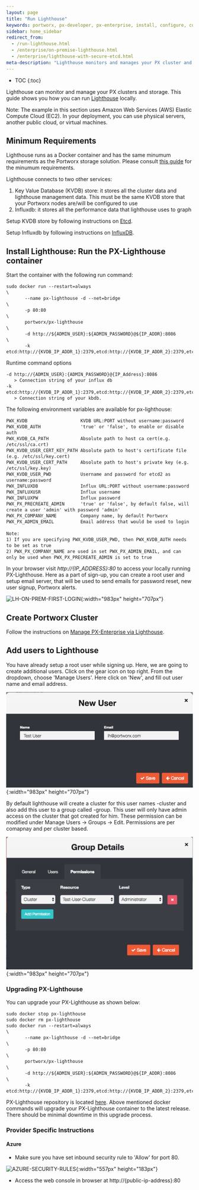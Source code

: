 ```yaml
---
layout: page
title: "Run Lighthouse"
keywords: portworx, px-developer, px-enterprise, install, configure, container, storage, lighthouse
sidebar: home_sidebar
redirect_from: 
  - /run-lighthouse.html
  - /enterprise/on-premise-lighthouse.html
  - /enterprise/lighthouse-with-secure-etcd.html
meta-description: "Lighthouse monitors and manages your PX cluster and storage and can be run on-prem. Find out how today."
---
```


* TOC
{:toc}

Lighthouse can monitor and manage your PX clusters and storage. This guide shows you how you can run [Lighthouse](http://lighthouse-new.portworx.com/login) locally.

Note: The example in this section uses Amazon Web Services (AWS) Elastic Compute Cloud (EC2). In your deployment, you can use physical servers, another public cloud, or virtual machines.

## Minimum Requirements
Lighthouse runs as a Docker container and has the same minumum requirements as the Portworx storage solution. Please consult [this guide](https://docs.portworx.com/#minimum-requirements) for the minumum requirements.

Lighthouse connects to two other services: 
1) Key Value Database (KVDB) store: it stores all the cluster data and lighthouse management data. This must be the same KVDB store that your Portworx nodes are/will be configured to use
2) Influxdb: it stores all the performance data that lighthouse uses to graph

Setup KVDB store by following instructions on [Etcd](https://docs.portworx.com/maintain/etcd.html).

Setup Influxdb by following instructions on [InfluxDB](https://hub.docker.com/r/library/influxdb/).

## Install Lighthouse: Run the PX-Lighthouse container

Start the container with the following run command:

```
sudo docker run --restart=always                                        \
       --name px-lighthouse -d --net=bridge                             \
       -p 80:80                                                         \
       portworx/px-lighthouse                                           \
       -d http://${ADMIN_USER}:${ADMIN_PASSWORD}@${IP_ADDR}:8086        \
       -k etcd:http://{KVDB_IP_ADDR_1}:2379,etcd:http://{KVDB_IP_ADDR_2}:2379,etcd:http://{KVDB_IP_ADDR_3}:2379               
```

Runtime command options

```
-d http://{ADMIN_USER}:{ADMIN_PASSWORD}@{IP_Address}:8086
   > Connection string of your influx db
-k etcd:http://{KVDB_IP_ADDR_1}:2379,etcd:http://{KVDB_IP_ADDR_2}:2379,etcd:http://{KVDB_IP_ADDR_3}:2379
   > Connection string of your kbdb.
```

The following environment variables are available for px-lighthouse:

```
PWX_KVDB                    KVDB URL:PORT without username:password
PWX_KVDB_AUTH               'true' or 'false', to enable or disable auth 
PWX_KVDB_CA_PATH            Absolute path to host ca cert(e.g. /etc/ssl/ca.crt)
PWX_KVDB_USER_CERT_KEY_PATH Absolute path to host's certificate file (e.g. /etc/ssl/key.cert)
PWX_KVDB_USER_CERT_PATH     Absolute path to host's private key (e.g. /etc/ssl/key.key)
PWX_KVDB_USER_PWD           Username and password for etcd2 as username:password
PWX_INFLUXDB                Influx URL:PORT without username:password
PWX_INFLUXUSR               Influx username
PWX_INFLUXPW                Influx password
PWX_PX_PRECREATE_ADMIN      'true' or 'false', by default false, will create a user 'admin' with password 'admin'
PWX_PX_COMPANY_NAME         Company name, by default Portworx
PWX_PX_ADMIN_EMAIL          Email address that would be used to login

Note: 
1) If you are specifying PWX_KVDB_USER_PWD, then PWX_KVDB_AUTH needs to be set as true
2) PWX_PX_COMPANY_NAME are used in set PWX_PX_ADMIN_EMAIL, and can only be used when PWX_PX_PRECREATE_ADMIN is set to true
```

In your browser visit *http://{IP_ADDRESS}:80* to access your locally running PX-Lighthouse. 
Here as a part of sign-up, you can create a root user and setup email server, that will be used to send emails for password reset, new user signup, Portworx alerts. 

![LH-ON-PREM-FIRST-LOGIN](/images/lh-on-prem-first-login-updated_2.png "First Login"){:width="983px" height="707px"}

## Create Portworx Cluster

Follow the instructions on [Manage PX-Enterprise via Lighthouse](https://docs.portworx.com/enterprise/portworx-via-lighthouse.html).

## Add users to Lighthouse

You have already setup a root user while signing up. Here, we are going to create additional users. Click on the gear icon on top right. From the dropdown, choose 'Manage Users'. Here click on 'New', and fill out user name and email address.

![LH-ADD-USER](/images/LH-add-a-new-user.png "Add User"){:width="983px" height="707px"}

By default lighthouse will create a cluster for this user names <user-name>-cluster and also add this user to a group called <user-name>-group. This user will only have admin access on the cluster that got created for him. These permission can be modified under Manage Users -> Groups -> Edit. Permissions are per comapnay and per cluster based.

![LH-USER-GROUPS](/images/LH-group-details.png "User Groups"){:width="983px" height="707px"}

### Upgrading PX-Lighthouse

You can upgrade your PX-Lighthouse as shown below:

```
sudo docker stop px-lighthouse
sudo docker rm px-lighthouse
sudo docker run --restart=always                                        \
       --name px-lighthouse -d --net=bridge                             \
       -p 80:80                                                         \
       portworx/px-lighthouse                                           \
       -d http://${ADMIN_USER}:${ADMIN_PASSWORD}@${IP_ADDR}:8086        \
       -k etcd:http://{KVDB_IP_ADDR_1}:2379,etcd:http://{KVDB_IP_ADDR_2}:2379,etcd:http://{KVDB_IP_ADDR_3}:2379
```

PX-Lighthouse repository is located [here](https://hub.docker.com/r/portworx/px-lighthouse/). Above mentioned docker commands will upgrade your PX-Lighthouse container to the latest release. There should be minimal downtime in this upgrade process. 

### Provider Specific Instructions

#### Azure

* Make sure you have set inbound security rule to 'Allow' for port 80.

![AZURE-SECURITY-RULES](/images/azure-inbound-security-rules.png "Azure Inbound Security Settings"){:width="557px" height="183px"}

* Access the web console in browser at http://{public-ip-address}:80
